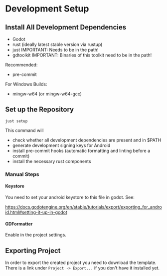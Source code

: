 # Development Setup

## Install All Development Dependencies

- Godot
- rust (ideally latest stable version via rustup)
- just
  IMPORTANT: Needs to be in the path!
- gdtoolkit
  IMPORTANT: Binaries of this toolkit need to be in the path!

Recommended:
- pre-commit

For Windows Builds:
- mingw-w64 (or mingw-w64-gcc)

## Set up the Repository

```
just setup
```

This command will
- check whether all development dependencies are present and in $PATH
- generate development signing keys for Android
- install pre-commit hooks (automatic formatting and linting before a commit)
- install the necessary rust components


### Manual Steps


#### Keystore
You need to set your android keystore to this file in godot.
See: 

https://docs.godotengine.org/en/stable/tutorials/export/exporting_for_android.html#setting-it-up-in-godot

#### GDFormatter

Enable in the project settings.


## Exporting Project

In order to export the created project you need to download the template. There is a link under `Project -> Export...` if you don't have it installed yet.


